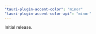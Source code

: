 ```yaml
---
"tauri-plugin-accent-color": "minor"
"tauri-plugin-accent-color-api": "minor"
---
```


Initial release.

